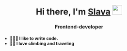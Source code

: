 <h1 align="center">Hi there, I'm <a href="https:t.me/molotka" target="_blank">Slava</a> 
<img src="https://github.com/blackcater/blackcater/raw/main/images/Hi.gif" height="32"/></h1>
<h3 align="center">Frontend-developer</h3>
<h4>
<ul>
<li>👨🏻‍💻 I like to write code.</li>
<li>🧗‍♂️ I love climbing and traveling</li>
</ul>
</h4>
